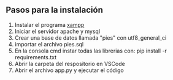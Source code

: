 ## Pasos para la instalación

1. Instalar el programa <a href = "https://www.apachefriends.org/es/index.html">xampp</a>
2. Iniciar el servidor apache y mysql
3. Crear una base de datos llamada "pies" con utf8_general_ci
4. importar el archivo pies.sql
5. En la consola cmd instar todas las librerias con: pip install -r requirements.txt
6. Abrir la carpeta del respositorio en VSCode
7. Abrir el archivo app.py y ejecutar el código 
 
